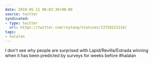 ```yaml
---
date: 2010-05-11 00:03:39+00:00
source: twitter
syndicated:
- type: twitter
  url: https://twitter.com/roytang/statuses/13756221214/
tags:
- halalan
---
```


I don't see why people are surprised with Lapid/Revilla/Estrada winning when it has been predicted by surveys for weeks before #halalan